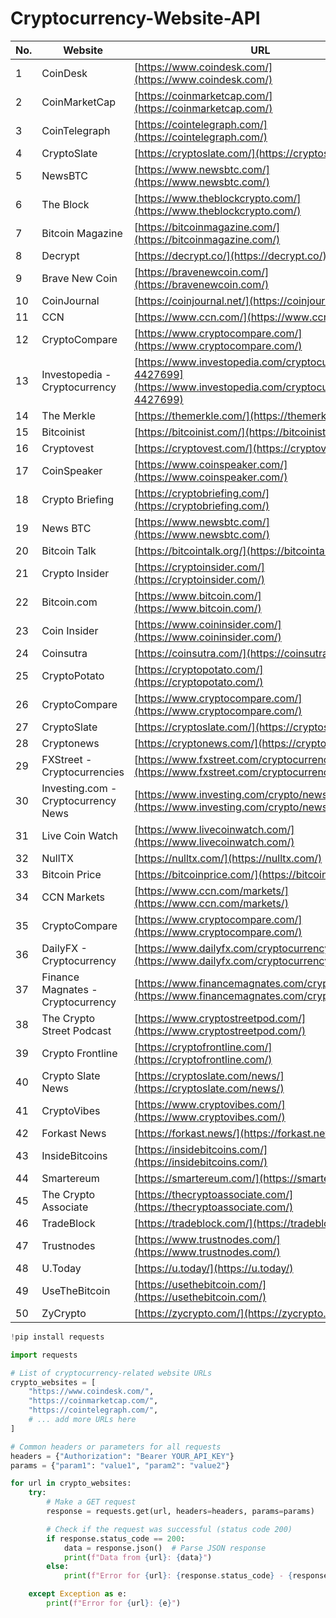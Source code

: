 # Cryptocurrency-Website-API



| No. | Website                                  | URL                                                  |
|-----|------------------------------------------|------------------------------------------------------|
| 1   | CoinDesk                                 | [https://www.coindesk.com/](https://www.coindesk.com/)              |
| 2   | CoinMarketCap                            | [https://coinmarketcap.com/](https://coinmarketcap.com/)            |
| 3   | CoinTelegraph                            | [https://cointelegraph.com/](https://cointelegraph.com/)            |
| 4   | CryptoSlate                              | [https://cryptoslate.com/](https://cryptoslate.com/)                |
| 5   | NewsBTC                                  | [https://www.newsbtc.com/](https://www.newsbtc.com/)                |
| 6   | The Block                                | [https://www.theblockcrypto.com/](https://www.theblockcrypto.com/)|
| 7   | Bitcoin Magazine                         | [https://bitcoinmagazine.com/](https://bitcoinmagazine.com/)      |
| 8   | Decrypt                                  | [https://decrypt.co/](https://decrypt.co/)                        |
| 9   | Brave New Coin                           | [https://bravenewcoin.com/](https://bravenewcoin.com/)             |
| 10  | CoinJournal                              | [https://coinjournal.net/](https://coinjournal.net/)              |
| 11  | CCN                                      | [https://www.ccn.com/](https://www.ccn.com/)                      |
| 12  | CryptoCompare                            | [https://www.cryptocompare.com/](https://www.cryptocompare.com/)|
| 13  | Investopedia - Cryptocurrency            | [https://www.investopedia.com/cryptocurrency-4427699](https://www.investopedia.com/cryptocurrency-4427699)|
| 14  | The Merkle                               | [https://themerkle.com/](https://themerkle.com/)                  |
| 15  | Bitcoinist                               | [https://bitcoinist.com/](https://bitcoinist.com/)                |
| 16  | Cryptovest                               | [https://cryptovest.com/](https://cryptovest.com/)                |
| 17  | CoinSpeaker                              | [https://www.coinspeaker.com/](https://www.coinspeaker.com/)    |
| 18  | Crypto Briefing                          | [https://cryptobriefing.com/](https://cryptobriefing.com/)        |
| 19  | News BTC                                 | [https://www.newsbtc.com/](https://www.newsbtc.com/)              |
| 20  | Bitcoin Talk                             | [https://bitcointalk.org/](https://bitcointalk.org/)              |
| 21  | Crypto Insider                           | [https://cryptoinsider.com/](https://cryptoinsider.com/)          |
| 22  | Bitcoin.com                              | [https://www.bitcoin.com/](https://www.bitcoin.com/)              |
| 23  | Coin Insider                             | [https://www.coininsider.com/](https://www.coininsider.com/)      |
| 24  | Coinsutra                                | [https://coinsutra.com/](https://coinsutra.com/)                  |
| 25  | CryptoPotato                             | [https://cryptopotato.com/](https://cryptopotato.com/)            |
| 26  | CryptoCompare                            | [https://www.cryptocompare.com/](https://www.cryptocompare.com/)|
| 27  | CryptoSlate                              | [https://cryptoslate.com/](https://cryptoslate.com/)              |
| 28  | Cryptonews                               | [https://cryptonews.com/](https://cryptonews.com/)                |
| 29  | FXStreet - Cryptocurrencies              | [https://www.fxstreet.com/cryptocurrencies](https://www.fxstreet.com/cryptocurrencies)|
| 30  | Investing.com - Cryptocurrency News      | [https://www.investing.com/crypto/news](https://www.investing.com/crypto/news)|
| 31  | Live Coin Watch                          | [https://www.livecoinwatch.com/](https://www.livecoinwatch.com/)|
| 32  | NullTX                                   | [https://nulltx.com/](https://nulltx.com/)                      |
| 33  | Bitcoin Price                            | [https://bitcoinprice.com/](https://bitcoinprice.com/)          |
| 34  | CCN Markets                              | [https://www.ccn.com/markets/](https://www.ccn.com/markets/)      |
| 35  | CryptoCompare                            | [https://www.cryptocompare.com/](https://www.cryptocompare.com/)|
| 36  | DailyFX - Cryptocurrency                 | [https://www.dailyfx.com/cryptocurrency](https://www.dailyfx.com/cryptocurrency)|
| 37  | Finance Magnates - Cryptocurrency        | [https://www.financemagnates.com/cryptocurrency/](https://www.financemagnates.com/cryptocurrency/)|
| 38  | The Crypto Street Podcast                | [https://www.cryptostreetpod.com/](https://www.cryptostreetpod.com/)|
| 39  | Crypto Frontline                         | [https://cryptofrontline.com/](https://cryptofrontline.com/)    |
| 40  | Crypto Slate News                        | [https://cryptoslate.com/news/](https://cryptoslate.com/news/)    |
| 41  | CryptoVibes                              | [https://www.cryptovibes.com/](https://www.cryptovibes.com/)    |
| 42  | Forkast News                             | [https://forkast.news/](https://forkast.news/)                  |
| 43  | InsideBitcoins                           | [https://insidebitcoins.com/](https://insidebitcoins.com/)      |
| 44  | Smartereum                               | [https://smartereum.com/](https://smartereum.com/)              |
| 45  | The Crypto Associate                     | [https://thecryptoassociate.com/](https://thecryptoassociate.com/)|
| 46  | TradeBlock                               | [https://tradeblock.com/](https://tradeblock.com/)              |
| 47  | Trustnodes                               | [https://www.trustnodes.com/](https://www.trustnodes.com/)      |
| 48  | U.Today                                  | [https://u.today/](https://u.today/)                            |
| 49  | UseTheBitcoin                            | [https://usethebitcoin.com/](https://usethebitcoin.com/)        |
| 50  | ZyCrypto                                 | [https://zycrypto.com/](https://zycrypto.com/)                  |



```python
!pip install requests

```


```python
import requests

# List of cryptocurrency-related website URLs
crypto_websites = [
    "https://www.coindesk.com/",
    "https://coinmarketcap.com/",
    "https://cointelegraph.com/",
    # ... add more URLs here
]

# Common headers or parameters for all requests
headers = {"Authorization": "Bearer YOUR_API_KEY"}
params = {"param1": "value1", "param2": "value2"}

for url in crypto_websites:
    try:
        # Make a GET request
        response = requests.get(url, headers=headers, params=params)

        # Check if the request was successful (status code 200)
        if response.status_code == 200:
            data = response.json()  # Parse JSON response
            print(f"Data from {url}: {data}")
        else:
            print(f"Error for {url}: {response.status_code} - {response.text}")

    except Exception as e:
        print(f"Error for {url}: {e}")


```
